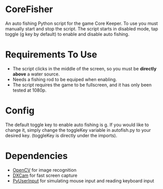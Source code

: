 # CoreFisher
An auto fishing Python script for the game Core Keeper. To use
you must manually start and stop the script.
The script starts in disabled mode, tap toggle (g key by default) to enable and disable auto fishing.

# Requirements To Use
* The script clicks in the middle of the screen, so you must be **directly above** a water source.
* Needs a fishing rod to be equiped when enabling.
* The script requires the game to be fullscreen, and it has only been tested at 1080p.

# Config
The default toggle key to enable auto fishing is g.
If you would like to change it, simply change the toggleKey variable in autofish.py to your desired key.
(toggleKey is directly under the imports).

# Dependencies
* [OpenCV] for image recognition
* [DXCam] for fast screen capture
* [PyUserInput] for simulating mouse input and reading keyboard input

[OpenCV]: <https://pypi.org/project/opencv-python>
[DXCam]: <https://pypi.org/project/dxcam>
[PyUserInput]: <https://pypi.org/project/PyUserInput>
